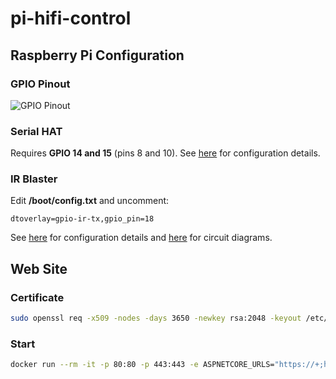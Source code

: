# pi-hifi-control

## Raspberry Pi Configuration

### GPIO Pinout

![GPIO Pinout](https://www.raspberrypi.com/documentation/computers/images/GPIO-Pinout-Diagram-2.png)

### Serial HAT

Requires **GPIO 14 and 15** (pins 8 and 10). See [here](https://thepihut.com/blogs/raspberry-pi-tutorials/how-to-use-the-modmypi-serial-hat) for configuration details.

### IR Blaster

Edit **/boot/config.txt** and uncomment:

```
dtoverlay=gpio-ir-tx,gpio_pin=18
```

See [here](https://github.com/gordonturner/ControlKit/blob/master/Raspbian%20Setup%20and%20Configure%20IR.md) for configuration details
and [here](https://blog.gordonturner.com/2020/05/31/raspberry-pi-ir-receiver/) for circuit diagrams.

## Web Site

### Certificate

```bash
sudo openssl req -x509 -nodes -days 3650 -newkey rsa:2048 -keyout /etc/ssl/private/web-selfsigned.key -out /etc/ssl/certs/web-selfsigned.crt
```

### Start

```bash
docker run --rm -it -p 80:80 -p 443:443 -e ASPNETCORE_URLS="https://+;http://+" -e ASPNETCORE_Kestrel__Certificates__Default__Path=/https/web-selfsigned.crt -e ASPNETCORE_Kestrel__Certificates__Default__KeyPath=/keys/web-selfsigned.key -v /etc/ssl/certs/:/https/ -v /etc/ssl/private/:/keys/ --device /dev/lirc0 --device /dev/serial0 oatkins/pihificontrolblazorserver:latest
```
